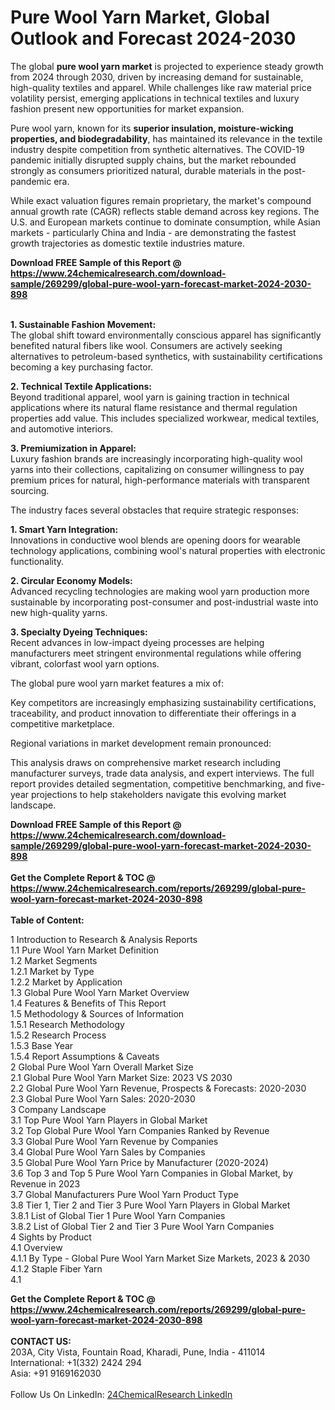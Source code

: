 <h1>Pure Wool Yarn Market, Global Outlook and Forecast 2024-2030</h1><p>The global <strong>pure wool yarn market</strong> is projected to experience steady growth from 2024 through 2030, driven by increasing demand for sustainable, high-quality textiles and apparel. While challenges like raw material price volatility persist, emerging applications in technical textiles and luxury fashion present new opportunities for market expansion.</p><p>Pure wool yarn, known for its <strong>superior insulation, moisture-wicking properties, and biodegradability</strong>, has maintained its relevance in the textile industry despite competition from synthetic alternatives. The COVID-19 pandemic initially disrupted supply chains, but the market rebounded strongly as consumers prioritized natural, durable materials in the post-pandemic era.</p><p>While exact valuation figures remain proprietary, the market's compound annual growth rate (CAGR) reflects stable demand across key regions. The U.S. and European markets continue to dominate consumption, while Asian markets - particularly China and India - are demonstrating the fastest growth trajectories as domestic textile industries mature.</p><div><b>Download FREE Sample of this Report @ 
            <a href="https://www.24chemicalresearch.com/download-sample/269299/global-pure-wool-yarn-forecast-market-2024-2030-898">
            https://www.24chemicalresearch.com/download-sample/269299/global-pure-wool-yarn-forecast-market-2024-2030-898</a></b></div><br><p><strong>1. Sustainable Fashion Movement:</strong><br>
The global shift toward environmentally conscious apparel has significantly benefited natural fibers like wool. Consumers are actively seeking alternatives to petroleum-based synthetics, with sustainability certifications becoming a key purchasing factor.</p><p><strong>2. Technical Textile Applications:</strong><br>
Beyond traditional apparel, wool yarn is gaining traction in technical applications where its natural flame resistance and thermal regulation properties add value. This includes specialized workwear, medical textiles, and automotive interiors.</p><p><strong>3. Premiumization in Apparel:</strong><br>
Luxury fashion brands are increasingly incorporating high-quality wool yarns into their collections, capitalizing on consumer willingness to pay premium prices for natural, high-performance materials with transparent sourcing.</p><p>The industry faces several obstacles that require strategic responses:</p><p><strong>1. Smart Yarn Integration:</strong><br>
Innovations in conductive wool blends are opening doors for wearable technology applications, combining wool's natural properties with electronic functionality.</p><p><strong>2. Circular Economy Models:</strong><br>
Advanced recycling technologies are making wool yarn production more sustainable by incorporating post-consumer and post-industrial waste into new high-quality yarns.</p><p><strong>3. Specialty Dyeing Techniques:</strong><br>
Recent advances in low-impact dyeing processes are helping manufacturers meet stringent environmental regulations while offering vibrant, colorfast wool yarn options.</p><p>The global pure wool yarn market features a mix of:</p><p>Key competitors are increasingly emphasizing sustainability certifications, traceability, and product innovation to differentiate their offerings in a competitive marketplace.</p><p>Regional variations in market development remain pronounced:</p><p>This analysis draws on comprehensive market research including manufacturer surveys, trade data analysis, and expert interviews. The full report provides detailed segmentation, competitive benchmarking, and five-year projections to help stakeholders navigate this evolving market landscape.</p><div><b>Download FREE Sample of this Report @ 
            <a href="https://www.24chemicalresearch.com/download-sample/269299/global-pure-wool-yarn-forecast-market-2024-2030-898">
            https://www.24chemicalresearch.com/download-sample/269299/global-pure-wool-yarn-forecast-market-2024-2030-898</a></b></div><br><div><b>Get the Complete Report & TOC @ 
            <a href="https://www.24chemicalresearch.com/reports/269299/global-pure-wool-yarn-forecast-market-2024-2030-898">
            https://www.24chemicalresearch.com/reports/269299/global-pure-wool-yarn-forecast-market-2024-2030-898</a></b></div><br>
            <b>Table of Content:</b><p>1 Introduction to Research & Analysis Reports<br />
    1.1 Pure Wool Yarn Market Definition<br />
    1.2 Market Segments<br />
        1.2.1 Market by Type<br />
        1.2.2 Market by Application<br />
    1.3 Global Pure Wool Yarn Market Overview<br />
    1.4 Features & Benefits of This Report<br />
    1.5 Methodology & Sources of Information<br />
        1.5.1 Research Methodology<br />
        1.5.2 Research Process<br />
        1.5.3 Base Year<br />
        1.5.4 Report Assumptions & Caveats<br />
2 Global Pure Wool Yarn Overall Market Size<br />
    2.1 Global Pure Wool Yarn Market Size: 2023 VS 2030<br />
    2.2 Global Pure Wool Yarn Revenue, Prospects & Forecasts: 2020-2030<br />
    2.3 Global Pure Wool Yarn Sales: 2020-2030<br />
3 Company Landscape<br />
    3.1 Top Pure Wool Yarn Players in Global Market<br />
    3.2 Top Global Pure Wool Yarn Companies Ranked by Revenue<br />
    3.3 Global Pure Wool Yarn Revenue by Companies<br />
    3.4 Global Pure Wool Yarn Sales by Companies<br />
    3.5 Global Pure Wool Yarn Price by Manufacturer (2020-2024)<br />
    3.6 Top 3 and Top 5 Pure Wool Yarn Companies in Global Market, by Revenue in 2023<br />
    3.7 Global Manufacturers Pure Wool Yarn Product Type<br />
    3.8 Tier 1, Tier 2 and Tier 3 Pure Wool Yarn Players in Global Market<br />
        3.8.1 List of Global Tier 1 Pure Wool Yarn Companies<br />
        3.8.2 List of Global Tier 2 and Tier 3 Pure Wool Yarn Companies<br />
4 Sights by Product<br />
    4.1 Overview<br />
        4.1.1 By Type - Global Pure Wool Yarn Market Size Markets, 2023 & 2030<br />
        4.1.2 Staple Fiber Yarn<br />
        4.1</p><div><b>Get the Complete Report & TOC @ 
            <a href="https://www.24chemicalresearch.com/reports/269299/global-pure-wool-yarn-forecast-market-2024-2030-898">
            https://www.24chemicalresearch.com/reports/269299/global-pure-wool-yarn-forecast-market-2024-2030-898</a></b></div><br><b>CONTACT US:</b><br>
            203A, City Vista, Fountain Road, Kharadi, Pune, India - 411014<br>
            International: +1(332) 2424 294<br>
            Asia: +91 9169162030 <br><br>
            Follow Us On LinkedIn: <a href="https://www.linkedin.com/company/24chemicalresearch/">24ChemicalResearch LinkedIn</a>
